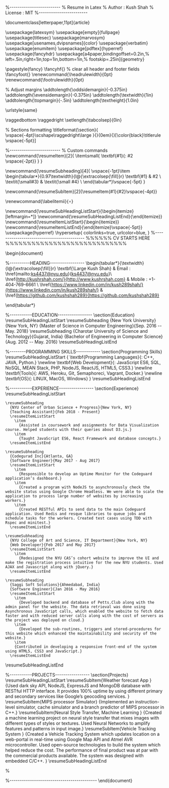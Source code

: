 %-------------------------
% Resume in Latex
% Author : Kush Shah
% License : MIT
%------------------------

\documentclass[letterpaper,11pt]{article}

\usepackage{latexsym}
\usepackage[empty]{fullpage}
\usepackage{titlesec}
\usepackage{marvosym}
\usepackage[usenames,dvipsnames]{color}
\usepackage{verbatim}
\usepackage{enumitem}
\usepackage[pdftex]{hyperref}
\usepackage{fancyhdr}
\usepackage[a4paper,bindingoffset=0.2in,%
            left=.5in,right=1in,top=1in,bottom=1in,%
            footskip=.25in]{geometry}

\pagestyle{fancy}
\fancyhf{} % clear all header and footer fields
\fancyfoot{}
\renewcommand{\headrulewidth}{0pt}
\renewcommand{\footrulewidth}{0pt}

% Adjust margins
\addtolength{\oddsidemargin}{-0.375in}
\addtolength{\evensidemargin}{-0.375in}
\addtolength{\textwidth}{1in}
\addtolength{\topmargin}{-.5in}
\addtolength{\textheight}{1.0in}

\urlstyle{same}

\raggedbottom
\raggedright
\setlength{\tabcolsep}{0in}

% Sections formatting
\titleformat{\section}{
  \vspace{-4pt}\scshape\raggedright\large
}{}{0em}{}[\color{black}\titlerule \vspace{-5pt}]

%-------------------------
% Custom commands
\newcommand{\resumeItem}[2]{
  \item\small{
    \textbf{#1}{: #2 \vspace{-2pt}}
  }
}

\newcommand{\resumeSubheading}[4]{
  \vspace{-1pt}\item
    \begin{tabular*}{0.97\textwidth}{l@{\extracolsep{\fill}}r}
      \textbf{#1} & #2 \\
      \textit{\small#3} & \textit{\small #4} \\
    \end{tabular*}\vspace{-5pt}
}

\newcommand{\resumeSubItem}[2]{\resumeItem{#1}{#2}\vspace{-4pt}}

\renewcommand{\labelitemii}{$\circ$}

\newcommand{\resumeSubHeadingListStart}{\begin{itemize}[leftmargin=*]}
\newcommand{\resumeSubHeadingListEnd}{\end{itemize}}
\newcommand{\resumeItemListStart}{\begin{itemize}}
\newcommand{\resumeItemListEnd}{\end{itemize}\vspace{-5pt}}
\usepackage{hyperref}
\hypersetup{
    colorlinks=true,
    urlcolor=blue,
}
%-------------------------------------------
%%%%%%  CV STARTS HERE  %%%%%%%%%%%%%%%%%%%%%%%%%%%%


\begin{document}

%----------HEADING-----------------
\begin{tabular*}{\textwidth}{l@{\extracolsep{\fill}}r}
  \textbf{\Large Kush Shah} & Email : \href{mailto:ks4437@nyu.edu}{ks4437@nyu.edu}\\
  \href{http://kushrshah.com/}{http://www.kushrshah.com} & Mobile : +1-404-769-6661 \\
  \href{https://www.linkedin.com/in/kush289shah/}{https://www.linkedin.com/in/kush289shah/} & \href{https://github.com/kushshah289}{https://github.com/kushshah289}
  
\end{tabular*}


%-----------EDUCATION-----------------
\section{Education}
  \resumeSubHeadingListStart
    \resumeSubheading
      {New York University}{New York, NY}
      {Master of Science in Computer Engineering}{Sep. 2016 -- May. 2018}
    \resumeSubheading
      {Charotar University of Science and Technology}{Gujarat, India}
      {Bachelor of Engineering in Computer Science}{Aug. 2012 -- May. 2016}
  \resumeSubHeadingListEnd

%--------PROGRAMMING SKILLS------------
\section{Programming Skills}
  \resumeSubHeadingListStart
    {
      \textbf{Programming Languages}{: C++, JAVA, Python.}
      \newline
      \textbf{Web Development}{: JavaScript ES6, SQL, NoSQL, MEAN Stack, PHP, NodeJS, ReactJS, HTML5, CSS3.}
      \newline
      \textbf{Tools}{: AWS, Heroku, Git, Semaphoreci, Vagrant, Docker.}
      \newline
      \textbf{OS}{: LINUX, MacOS, Windows}
    }
  \resumeSubHeadingListEnd

%-----------EXPERIENCE-----------------
\section{Experience}
  \resumeSubHeadingListStart

    \resumeSubheading
      {NYU Center of Urban Science + Progress}{New York, NY}
      {Teaching Assistant}{Feb 2018 - Present}
      \resumeItemListStart
        \item
          {Assisted in coursework and assignments for Data Visualization course. Helped students with their queries about D3.js.}
        \item
          {Taught JavaScript ES6, React Framework and database concepts.}
      \resumeItemListEnd

    \resumeSubheading
      {Codegurad Inc}{Atlanta, GA}
      {Software Engineer}{May 2017 - Aug 2017}
      \resumeItemListStart
        \item
          {Responsible to develop an Uptime Monitor for the Codeguard application’s dashboard.}
        \item
          {Created a program with NodeJS to asynchronously check the website status using Google Chrome Headless. We were able to scale the application to process large number of websites by increasing workers.}
        \item
          {Created RESTful APIs to send data to the main Codeguard application. Used Redis and resque libraries to queue jobs and schedule tasks for the workers. Created test cases using TDD with Rspec and minitest.}
      \resumeItemListEnd

    \resumeSubheading
      {NYU College of Art and Science, IT Department}{New York, NY}
      {Web Developer}{Feb 2017 and May 2017}
      \resumeItemListStart
        \item
          {Redesigned the NYU CAS’s cohort website to improve the UI and make the registration process intuitive for the new NYU students. Used AJAX and Javascript along with jQuery.}
      \resumeItemListEnd

    \resumeSubheading
      {Saggi Soft Solutions}{Ahmedabad, India}
      {Software Engineer}{Jan 2016 - May 2016}
      \resumeItemListStart
        \item
          {Developed backend and database of Petts.Club along with the admin panel for the website. The data retrieval was done using Asynchronous JavaScript calls, which enabled the website to fetch data faster and with reduced server calls along with the cost of servers as the project was deployed on cloud.}
        \item
          {Developed the sub-routines, triggers and stored-procedures for this website which enhanced the maintainability and security of the website.}
        \item
        {Contributed in developing a responsive front-end of the system using HTML5, CSS3 and JavaScript.}
      \resumeItemListEnd

  \resumeSubHeadingListEnd

%-----------PROJECTS-----------------
\section{Projects}
  \resumeSubHeadingListStart
    \resumeSubItem{Weather forecast App }
      {Used dark sky API, NodeJS, ExpressJS and MongoDB database with RESTful HTTP interface. It provides 100\% uptime by using different primary and secondary services like Google’s geocoding services. }
    \resumeSubItem{MIPS processor Simulator}
      {Implemented an instruction-level simulator, cache simulator and a branch predictor of MIPS processor in C++.}
    \resumeSubItem{Neural Style Transfer, Machine Learning }
      {Created a machine learning project on neural style transfer that mixes images with different types of styles or textures. Used Neural Networks to amplify features and patterns in input image.}
    \resumeSubItem{Vehicle Tracking System }
      {Created a Vehicle Tracking System which updates location on a web-portal in real-time using Google Map API and Atmel AVR microcontroller. Used open-source technologies to build the system which helped reduce the cost. The performance of final product was at par with the commercial products available. The system was designed with embedded C/C++. }
  \resumeSubHeadingListEnd

%



%-------------------------------------------
\end{document}
